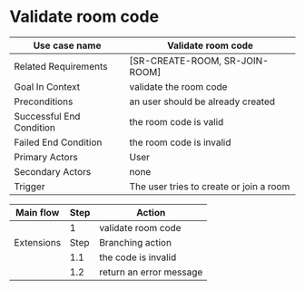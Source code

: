 # Validate room code

| Use case name            | Validate room code                      |
| ------------------------ | --------------------------------------- |
| Related Requirements     | [SR-CREATE-ROOM, SR-JOIN-ROOM]          |
| Goal In Context          | validate the room code                  |
| Preconditions            | an user should be already created       |
| Successful End Condition | the room code is valid                  |
| Failed End Condition     | the room code is invalid                |
| Primary Actors           | User                                    |
| Secondary Actors         | none                                    |
| Trigger                  | The user tries to create or join a room |

| Main flow  | Step | Action                  |
| ---------- | ---- | ----------------------- |
|            | 1    | validate room code      |
| Extensions | Step | Branching action        |
|            | 1.1  | the code is invalid     |
|            | 1.2  | return an error message |
